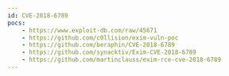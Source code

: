 ```yaml
---
id: CVE-2018-6789
pocs:
    - https://www.exploit-db.com/raw/45671
    - https://github.com/c0llision/exim-vuln-poc
    - https://github.com/beraphin/CVE-2018-6789
    - https://github.com/synacktiv/Exim-CVE-2018-6789
    - https://github.com/martinclauss/exim-rce-cve-2018-6789
---
```

